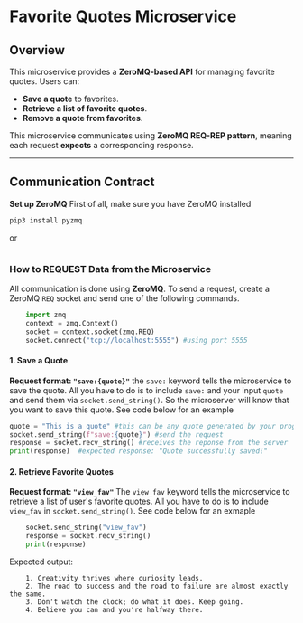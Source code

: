 # Favorite Quotes Microservice

## Overview
This microservice provides a **ZeroMQ-based API** for managing favorite quotes. Users can:
- **Save a quote** to favorites.
- **Retrieve a list of favorite quotes**.
- **Remove a quote from favorites**.

This microservice communicates using **ZeroMQ REQ-REP pattern**, meaning each request **expects** a corresponding response.

---

## **Communication Contract**
**Set up ZeroMQ**
First of all, make sure you have ZeroMQ installed
```sh
pip3 install pyzmq 
```
or
```pip install pyzmq
```

### **How to REQUEST Data from the Microservice**
All communication is done using **ZeroMQ**. To send a request, create a ZeroMQ `REQ` socket and send one of the following commands.

```python
    import zmq
    context = zmq.Context()
    socket = context.socket(zmq.REQ)
    socket.connect("tcp://localhost:5555") #using port 5555
```

#### **1. Save a Quote**
**Request format: `"save:{quote}"`**
the `save:` keyword tells the microservice to save the quote. All you have to do is to include `save:` and your input `quote` and send them via `socket.send_string()`. So the microserver will know that you want to save this quote. See code below for an example
```python
quote = "This is a quote" #this can be any quote generated by your program
socket.send_string(f"save:{quote}") #send the request
response = socket.recv_string() #receives the reponse from the server
print(response)  #expected response: "Quote successfully saved!"
```

#### **2. Retrieve Favorite Quotes**
**Request format: `"view_fav"`**
The `view_fav` keyword tells the microservice to retrieve a list of user's favorite quotes. All you have to do is to include `view_fav` in `socket.send_string()`. See code below for an exmaple
```python
    socket.send_string("view_fav")
    response = socket.recv_string()
    print(response)
```
Expected output:
```pgsql
    1. Creativity thrives where curiosity leads.
    2. The road to success and the road to failure are almost exactly the same.
    3. Don't watch the clock; do what it does. Keep going.
    4. Believe you can and you're halfway there.
```
